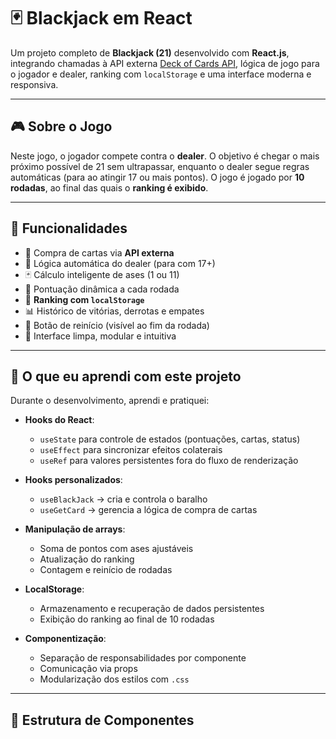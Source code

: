 # 🃏 Blackjack em React

Um projeto completo de **Blackjack (21)** desenvolvido com **React.js**, integrando chamadas à API externa [Deck of Cards API](https://deckofcardsapi.com/), lógica de jogo para o jogador e dealer, ranking com `localStorage` e uma interface moderna e responsiva.

---

## 🎮 Sobre o Jogo

Neste jogo, o jogador compete contra o **dealer**. O objetivo é chegar o mais próximo possível de 21 sem ultrapassar, enquanto o dealer segue regras automáticas (para ao atingir 17 ou mais pontos). O jogo é jogado por **10 rodadas**, ao final das quais o **ranking é exibido**.

---

## 🚀 Funcionalidades

- 🔁 Compra de cartas via **API externa**
- 🧠 Lógica automática do dealer (para com 17+)
- 🃏 Cálculo inteligente de ases (1 ou 11)
- 🧮 Pontuação dinâmica a cada rodada
- 💾 **Ranking com `localStorage`**
- 📊 Histórico de vitórias, derrotas e empates
- 🧼 Botão de reinício (visível ao fim da rodada)
- 🎯 Interface limpa, modular e intuitiva

---

## 🧠 O que eu aprendi com este projeto

Durante o desenvolvimento, aprendi e pratiquei:

- **Hooks do React**:
  - `useState` para controle de estados (pontuações, cartas, status)
  - `useEffect` para sincronizar efeitos colaterais
  - `useRef` para valores persistentes fora do fluxo de renderização

- **Hooks personalizados**:
  - `useBlackJack` → cria e controla o baralho
  - `useGetCard` → gerencia a lógica de compra de cartas

- **Manipulação de arrays**:
  - Soma de pontos com ases ajustáveis
  - Atualização do ranking
  - Contagem e reinício de rodadas

- **LocalStorage**:
  - Armazenamento e recuperação de dados persistentes
  - Exibição do ranking ao final de 10 rodadas

- **Componentização**:
  - Separação de responsabilidades por componente
  - Comunicação via props
  - Modularização dos estilos com `.css`

---

## 🧩 Estrutura de Componentes

